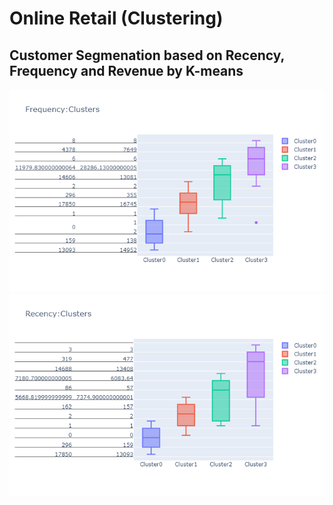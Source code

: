 # Online Retail (Clustering)

## Customer Segmenation based on Recency, Frequency and Revenue by K-means

![FrequencyCluster](https://github.com/jagjeetrathore/E-Commerce-System/blob/master/images/Frequency_Cluster.png)
![RecencyCluster](https://github.com/jagjeetrathore/E-Commerce-System/blob/master/images/Recency_Cluster.png)


